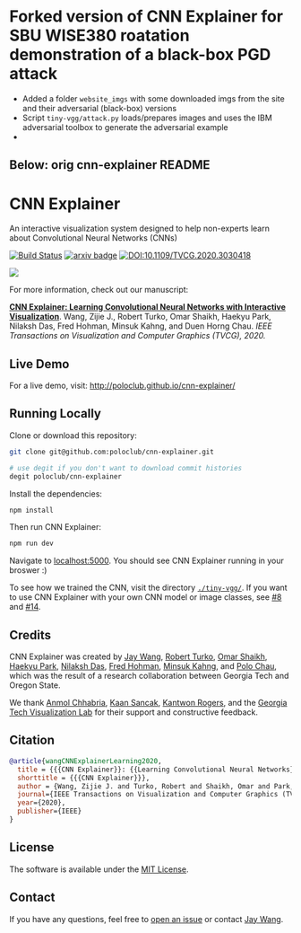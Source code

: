 # Forked version of CNN Explainer for SBU WISE380 roatation demonstration of a black-box PGD attack
- Added a folder `website_imgs` with some downloaded imgs from the site and their adversarial (black-box) versions 
- Script `tiny-vgg/attack.py` loads/prepares images and uses the IBM adversarial toolbox to generate the adversarial example
-   
 Below: orig cnn-explainer README 
 ---  
   
# CNN Explainer

An interactive visualization system designed to help non-experts learn about Convolutional Neural Networks (CNNs)

[![Build Status](https://travis-ci.com/poloclub/cnn-explainer.svg?branch=master)](https://travis-ci.com/poloclub/cnn-explainer)
[![arxiv badge](https://img.shields.io/badge/arXiv-2004.15004-red)](http://arxiv.org/abs/2004.15004)
[![DOI:10.1109/TVCG.2020.3030418](https://zenodo.org/badge/DOI/10.1109/TVCG.2020.3030418.svg)](https://doi.org/10.1109/TVCG.2020.3030418)

<a href="https://youtu.be/HnWIHWFbuUQ" target="_blank"><img src="https://i.imgur.com/sCsudVg.png" style="max-width:100%;"></a>

For more information, check out our manuscript:

[**CNN Explainer: Learning Convolutional Neural Networks with Interactive Visualization**](https://arxiv.org/abs/2004.15004).
Wang, Zijie J., Robert Turko, Omar Shaikh, Haekyu Park, Nilaksh Das, Fred Hohman, Minsuk Kahng, and Duen Horng Chau.
*IEEE Transactions on Visualization and Computer Graphics (TVCG), 2020.*

## Live Demo

For a live demo, visit: http://poloclub.github.io/cnn-explainer/

## Running Locally

Clone or download this repository:

```bash
git clone git@github.com:poloclub/cnn-explainer.git

# use degit if you don't want to download commit histories
degit poloclub/cnn-explainer
```

Install the dependencies:

```bash
npm install
```

Then run CNN Explainer:

```bash
npm run dev
```

Navigate to [localhost:5000](https://localhost:5000). You should see CNN Explainer running in your broswer :)

To see how we trained the CNN, visit the directory [`./tiny-vgg/`](tiny-vgg).
If you want to use CNN Explainer with your own CNN model or image classes, see [#8](/../../issues/8) and [#14](/../../issues/14).

## Credits

CNN Explainer was created by 
<a href="https://zijie.wang/">Jay Wang</a>,
<a href="https://www.linkedin.com/in/robert-turko/">Robert Turko</a>, 
<a href="http://oshaikh.com/">Omar Shaikh</a>,
<a href="https://haekyu.com/">Haekyu Park</a>,
<a href="http://nilakshdas.com/">Nilaksh Das</a>,
<a href="https://fredhohman.com/">Fred Hohman</a>,
<a href="http://minsuk.com">Minsuk Kahng</a>, and
<a href="https://www.cc.gatech.edu/~dchau/">Polo Chau</a>,
which was the result of a research collaboration between 
Georgia Tech and Oregon State.

We thank
[Anmol Chhabria](https://www.linkedin.com/in/anmolchhabria),
[Kaan Sancak](https://kaansancak.com),
[Kantwon Rogers](https://www.kantwon.com), and the
[Georgia Tech Visualization Lab](http://vis.gatech.edu)
for their support and constructive feedback.

## Citation

```bibTeX
@article{wangCNNExplainerLearning2020,
  title = {{{CNN Explainer}}: {{Learning Convolutional Neural Networks}} with {{Interactive Visualization}}},
  shorttitle = {{{CNN Explainer}}},
  author = {Wang, Zijie J. and Turko, Robert and Shaikh, Omar and Park, Haekyu and Das, Nilaksh and Hohman, Fred and Kahng, Minsuk and Chau, Duen Horng},
  journal={IEEE Transactions on Visualization and Computer Graphics (TVCG)},
  year={2020},
  publisher={IEEE}
}
```

## License

The software is available under the [MIT License](https://github.com/poloclub/cnn-explainer/blob/master/LICENSE).

## Contact

If you have any questions, feel free to [open an issue](https://github.com/poloclub/cnn-explainer/issues/new/choose) or contact [Jay Wang](https://zijie.wang).
